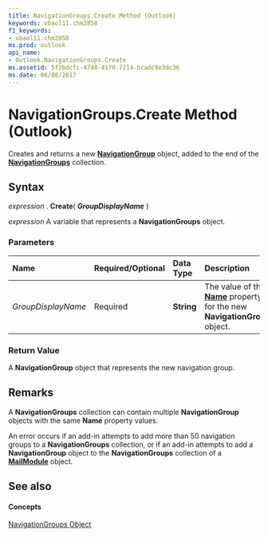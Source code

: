 ```yaml
---
title: NavigationGroups.Create Method (Outlook)
keywords: vbaol11.chm2858
f1_keywords:
- vbaol11.chm2858
ms.prod: outlook
api_name:
- Outlook.NavigationGroups.Create
ms.assetid: 5f2bdcfc-4748-4170-7214-bcadc9e3dc36
ms.date: 06/08/2017
---
```



# NavigationGroups.Create Method (Outlook)

Creates and returns a new **[NavigationGroup](navigationgroup-object-outlook.md)** object, added to the end of the **[NavigationGroups](navigationgroups-object-outlook.md)** collection.


## Syntax

 _expression_ . **Create**( **_GroupDisplayName_** )

 _expression_ A variable that represents a **NavigationGroups** object.


### Parameters



|**Name**|**Required/Optional**|**Data Type**|**Description**|
|:-----|:-----|:-----|:-----|
| _GroupDisplayName_|Required| **String**|The value of the **[Name](navigationgroup-name-property-outlook.md)** property for the new **NavigationGroup** object.|

### Return Value

A **NavigationGroup** object that represents the new navigation group.


## Remarks

A **NavigationGroups** collection can contain multiple **NavigationGroup** objects with the same **Name** property values.

An error occurs if an add-in attempts to add more than 50 navigation groups to a **NavigationGroups** collection, or if an add-in attempts to add a **NavigationGroup** object to the **NavigationGroups** collection of a **[MailModule](mailmodule-object-outlook.md)** object.


## See also


#### Concepts


[NavigationGroups Object](navigationgroups-object-outlook.md)

